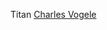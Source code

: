 Titan
 <a href="http://www.twiceclub.com/public/shoponlinejp.asp?cheap=products-c34.html" title="Charles Vogele">Charles Vogele</a>
